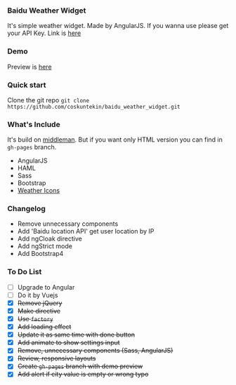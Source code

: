 ### Baidu Weather Widget
It's simple weather widget. Made by AngularJS. If you wanna use please get your API Key. Link is [here](http://lbsyun.baidu.com/apiconsole/key)

### Demo
Preview is [here](http://coskuntekin.github.io/baidu_weather_widget/)

### Quick start
Clone the git repo `git clone https://github.com/coskuntekin/baidu_weather_widget.git`

### What's Include
It's build on [middleman](https://middlemanapp.com/). But if you want only HTML version you can find in `gh-pages` branch.

- AngularJS
- HAML
- Sass
- Bootstrap
- [Weather Icons](http://www.artill.de/weather-icon-font/)

### Changelog
* Remove unnecessary components
* Add 'Baidu location API' get user location by IP 
* Add ngCloak directive
* Add ngStrict mode
* Add Bootstrap4 

### To Do List
* [ ] Upgrade to Angular
* [ ] Do it by Vuejs
* [x] ~~Remove jQuery~~
* [x] ~~Make directive~~
* [x] ~~Use `factory`~~
* [x] ~~Add loading effect~~
* [x] ~~Update it as same time with done button~~
* [x] ~~Add animate to show settings input~~
* [x] ~~Remove, unnecessary components (Sass, AngularJS)~~
* [x] ~~Review, responsive layouts~~
* [x] ~~Create `gh-pages` branch with demo preview~~
* [x] ~~Add alert if city value is empty or wrong typo~~
